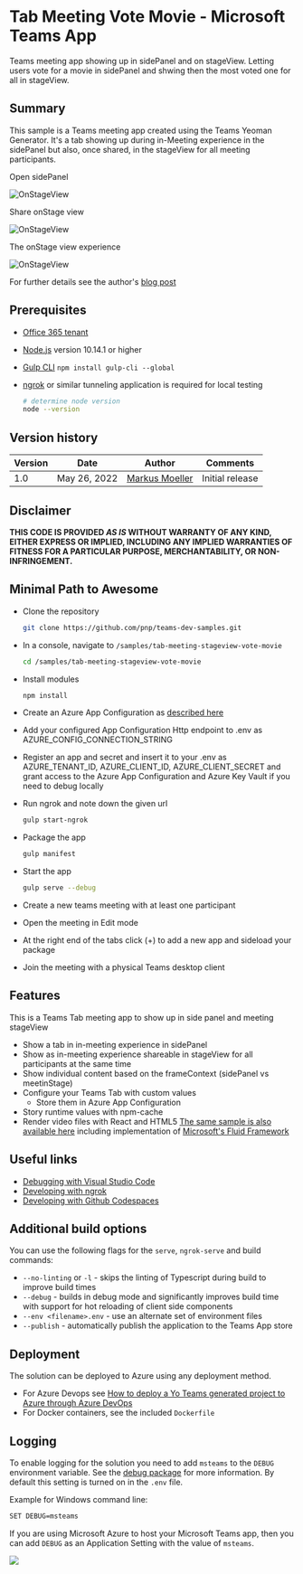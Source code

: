 # Tab Meeting Vote Movie - Microsoft Teams App

Teams meeting app showing up in sidePanel and on stageView. Letting users vote for a movie in sidePanel and shwing then the most voted one for all in stageView.

## Summary

This sample is a Teams meeting app created using the Teams Yeoman Generator. It's a tab showing up during in-Meeting experience in the sidePanel but also, once shared, in the stageView for all meeting participants.

Open sidePanel

![OnStageView](assets/02InMeeting_Voting.jpg)

Share onStage view

![OnStageView](assets/04ShareVoteMovieInStageView.jpg)

The onStage view experience

![OnStageView](assets/03WatchMostVotedVideoResult.jpg)

For further details see the author's [blog post](https://mmsharepoint.wordpress.com/2022/05/26/teams-meeting-apps-a-sample-for-in-meeting-experience-and-stageview-vote-movies/)

## Prerequisites

* [Office 365 tenant](https://dev.office.com/sharepoint/docs/spfx/set-up-your-development-environment)
* [Node.js](https://nodejs.org) version 10.14.1 or higher
* [Gulp CLI](https://github.com/gulpjs/gulp-cli) `npm install gulp-cli --global`
* [ngrok](https://ngrok.com) or similar tunneling application is required for local testing

    ```bash
    # determine node version
    node --version
    ```

## Version history

Version|Date|Author|Comments
-------|----|----|--------
1.0|May 26, 2022|[Markus Moeller](https://twitter.com/moeller2_0)|Initial release

## Disclaimer

**THIS CODE IS PROVIDED *AS IS* WITHOUT WARRANTY OF ANY KIND, EITHER EXPRESS OR IMPLIED, INCLUDING ANY IMPLIED WARRANTIES OF FITNESS FOR A PARTICULAR PURPOSE, MERCHANTABILITY, OR NON-INFRINGEMENT.**

## Minimal Path to Awesome
- Clone the repository
    ```bash
    git clone https://github.com/pnp/teams-dev-samples.git
    ```

- In a console, navigate to `/samples/tab-meeting-stageview-vote-movie`

    ```bash
    cd /samples/tab-meeting-stageview-vote-movie
    ```

- Install modules

    ```bash
    npm install
    ```
- Create an Azure App Configuration as [described here](https://mmsharepoint.wordpress.com/2021/05/17/configure-teams-applications-with-azure-app-configuration-nodejs/#createappconfig)
- Add your configured App Configuration Http endpoint to .env as AZURE_CONFIG_CONNECTION_STRING
- Register an app and secret and insert it to your .env as AZURE_TENANT_ID, AZURE_CLIENT_ID, AZURE_CLIENT_SECRET and grant access to the Azure App Configuration and Azure Key Vault if you need to debug locally

- Run ngrok and note down the given url

    ```bash
    gulp start-ngrok
    ```
- Package the app
    ```bash
    gulp manifest
- Start the app
    ```bash
    gulp serve --debug
    ```
- Create a new teams meeting with at least one participant
- Open the meeting in Edit mode
- At the right end of the tabs click (+) to add a new app and sideload your package
- Join the meeting with a physical Teams desktop client

## Features

This is a Teams Tab meeting app to show up in side panel and meeting stageView
* Show a tab in in-meeting experience in sidePanel
* Show as in-meeting experience shareable in stageView for all participants at the same time
* Show individual content based on the frameContext (sidePanel vs meetinStage)
* Configure your Teams Tab with custom values
    * Store them in Azure App Configuration
* Story runtime values with npm-cache
* Render video files with React and HTML5
[The same sample is also available here](https://github.com/pnp/teams-dev-samples/tree/main/samples/tab-meeting-stageview-vote-movie-fluid) including implementation of [Microsoft's Fluid Framework](https://fluidframework.com/?WT.mc_id=M365-MVP-5004617)



## Useful links

* [Debugging with Visual Studio Code](https://github.com/pnp/generator-teams/blob/master/docs/docs/vscode.md)
* [Developing with ngrok](https://github.com/pnp/generator-teams/blob/master/docs/docs/ngrok.md)
* [Developing with Github Codespaces](https://github.com/pnp/generator-teams/blob/master/docs/docs/codespaces.md)

## Additional build options

You can use the following flags for the `serve`, `ngrok-serve` and build commands:

* `--no-linting` or `-l` - skips the linting of Typescript during build to improve build times
* `--debug` - builds in debug mode and significantly improves build time with support for hot reloading of client side components
* `--env <filename>.env` - use an alternate set of environment files
* `--publish` - automatically publish the application to the Teams App store

## Deployment

The solution can be deployed to Azure using any deployment method.

* For Azure Devops see [How to deploy a Yo Teams generated project to Azure through Azure DevOps](https://www.wictorwilen.se/blog/deploying-yo-teams-and-node-apps/)
* For Docker containers, see the included `Dockerfile`

## Logging

To enable logging for the solution you need to add `msteams` to the `DEBUG` environment variable. See the [debug package](https://www.npmjs.com/package/debug) for more information. By default this setting is turned on in the `.env` file.

Example for Windows command line:

``` bash
SET DEBUG=msteams
```

If you are using Microsoft Azure to host your Microsoft Teams app, then you can add `DEBUG` as an Application Setting with the value of `msteams`.

<img src="https://m365-visitor-stats.azurewebsites.net/teams-dev-samples/samples/tab-meeting-stageview-vote-movie" />